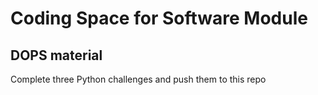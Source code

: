 # Coding Space for Software Module
## DOPS material
Complete three Python challenges and push them to this repo
